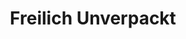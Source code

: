 ---
title: "Freilich Unverpackt"
url: /immenstadt-i-allgaeu/freilich-unverpackt/
shop: Lebensmittel
---